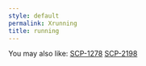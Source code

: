 ```yaml
---
style: default
permalink: Xrunning
title: running
---
```

You may also like:
[SCP-1278](http://scp-wiki.net/scp-1278)
[SCP-2198](http://scp-wiki.net/scp-2198)